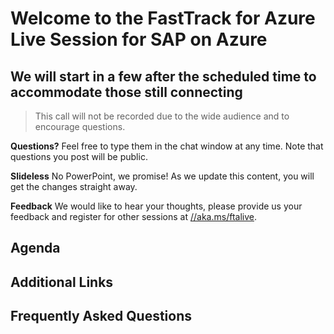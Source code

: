# Welcome to the FastTrack for Azure Live Session for SAP on Azure

## We will start in a few after the scheduled time to accommodate those still connecting

> This call will not be recorded due to the wide audience and to encourage
> questions.

**Questions?** Feel free to type them in the chat window at any time. Note that
questions you post will be public.

**Slideless** No PowerPoint, we promise! As we update this content, you will get
the changes straight away.

**Feedback** We would like to hear your thoughts, please provide us your feedback
and register for other sessions at [//aka.ms/ftalive](https://aka.ms/ftalive).

## Agenda

## Additional Links

## Frequently Asked Questions
